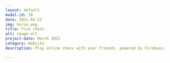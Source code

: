 ```yaml
---
layout: default
modal-id: 28
date: 2021-03-22
img: horse.png
title: Fire chess
alt: image-alt
project-date: March 2021
category: Website
description: Play online chess with your friends, powered by Firebase. Create up to 5 rooms per user and invite your friends to play with you! <br> Check it out on GitHub <a href="https://github.com/Aveek-Saha/FireChess">Fire Chess</a> <br><div>Icons made by <a href="https://www.flaticon.com/authors/good-ware" title="Good Ware">Good Ware</a> from <a href="https://www.flaticon.com/" title="Flaticon">www.flaticon.com</a></div>

---
```

